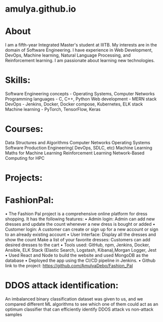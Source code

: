 # amulya.github.io

# About
I am a fifth-year Integrated Master's student at IIITB. My interests are in the domain of Software Engineering. I have experience in Web Development, DevOps, Machine learning, Natural Language Processing, and Reinforcement learning. I am passionate about learning new technologies.

# Skills:
Software Engineering concepts - Operating Systems, Computer Networks
Programming languages - C, C++, Python
Web development - MERN stack
DevOps - Jenkins, Docker, Docker compose, Kubernetes, ELK stack
Machine learning - PyTorch, TensorFlow, Keras

# Courses:

Data Structures and Algorithms
Computer Networks
Operating Systems
Software Production Engineering( DevOps,
SDLC, etc)
Machine Learning 
Maths for Machine Learning
Reinforcement Learning
Network-Based Computing for HPC


# Projects:
# FashionPal:

• The Fashion Pal project is a comprehensive online platform for dress shopping. It has the following features:
• Admin login: Admin can add new dresses and update the count whenever a new dress is bought or added
• Customer login: A customer can create or sign up for a new account or sign to an already existing account
• User Interface: Display all the dresses and show the count Make a list of your favorite dresses: Customers can add
  desired dresses to the cart
• Tools used: GitHub, npm, Jenkins, Docker, Ansible, ELK Stack (Elastic Search, Logstash, Kibana),Morgan Logger, Jest
• Used React and Node to build the website and used MongoDB as the database
• Deployed the app using the CI/CD pipeline in Jenkins.
• Github link to the project: https://github.com/AmulyaDebo/Fashion_Pal

# DDOS attack identification:
An imbalanced binary classification dataset was given to us, and we compared different ML algorithms to see which one
of them could act as an optimum classifier that can efficiently identify DDOS attack vs non-attack samples





